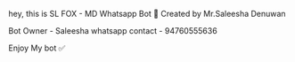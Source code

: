 hey, this is SL FOX - MD Whatsapp Bot 🦊  Created by Mr.Saleesha Denuwan 

Bot Owner - Saleesha whatsapp contact - 94760555636

Enjoy My bot ✅
